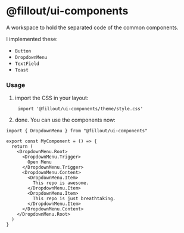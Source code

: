 # @fillout/ui-components

A workspace to hold the separated code of the common components.

I implemented these:
  - `Button`
  - `DropdownMenu`
  - `TextField`
  - `Toast`

### Usage

1. import the CSS in your layout:

        import '@fillout/ui-components/theme/style.css'
2. done. You can use the components now:

```tsx
import { DropdownMenu } from "@fillout/ui-components"

export const MyComponent = () => {
  return (
    <DropdownMenu.Root>
      <DropdownMenu.Trigger>
        Open Menu
      </DropdownMenu.Trigger>
      <DropdownMenu.Content>
        <DropdownMenu.Item>
          This repo is awesome.
        </DropdownMenu.Item>
        <DropdownMenu.Item>
          This repo is just breathtaking.
        </DropdownMenu.Item>
      </DropdownMenu.Content>
    </DropdownMenu.Root>
  )
}
```

